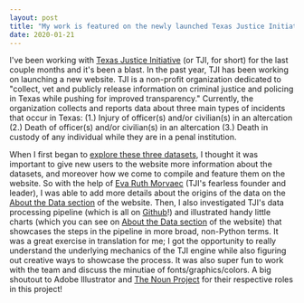 ```yaml
---
layout: post
title: "My work is featured on the newly launched Texas Justice Initiative website!"
date: 2020-01-21
---
```


I've been working with [Texas Justice Initiative](http://https://texasjusticeinitiative.org/) (or TJI, for short) for the last couple months and it's been a blast. In the past year, TJI has been working on launching a new website. TJI is a non-profit organization dedicated to "collect, vet and publicly release information on criminal justice and policing in Texas while pushing for improved transparency." Currently, the organization collects and reports data about three main types of incidents that occur in Texas: 
(1.) Injury of officer(s) and/or civilian(s) in an altercation 
(2.)  Death of officer(s) and/or civilian(s) in an altercation 
(3.) Death in custody of any individual while they are in a penal institution. 

When I first began to [explore these three datasets](https://texasjusticeinitiative.org/data/), I thought it was important to give new users to the website more information about the datasets, and moreover how we come to compile and feature them on the website. So with the help of [Eva Ruth Morvaec](https://twitter.com/EvaRuth) (TJI's fearless founder and leader), I was able to add more details about the origins of the data on the [About the Data section](https://texasjusticeinitiative.org/about-the-data/) of the website. Then, I also investigated TJI's data processing pipeline (which is all on [Github](https://github.com/texas-justice-initiative/data-processing)!) and illustrated handy little charts (which you can see on [About the Data section](https://texasjusticeinitiative.org/about-the-data/) of the website) that showcases the steps in the pipeline in more broad, non-Python terms. It was a great exercise in translation for me; I got the opportunity to really understand the underlying mechanics of the TJI engine while also figuring out creative ways to showcase the process. It was also super fun to work with the team and discuss the minutiae of fonts/graphics/colors. A big shoutout to Adobe Illustrator and [The Noun Project](https://thenounproject.com/) for their respective roles in this project!